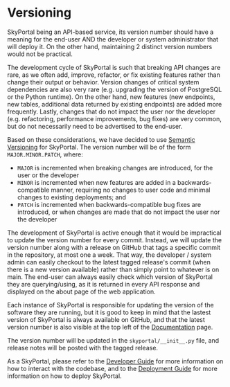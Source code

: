 # Versioning

SkyPortal being an API-based service, its version number should have a meaning for the end-user AND the developer or system administrator that will deploy it. On the other hand, maintaining 2 distinct version numbers would not be practical.

The development cycle of SkyPortal is such that breaking API changes are rare, as we often add, improve, refactor, or fix existing features rather than change their output or behavior. Version changes of critical system dependencies are also very rare (e.g. upgrading the version of PostgreSQL or the Python runtime). On the other hand, new features (new endpoints, new tables, additional data returned by existing endpoints) are added more frequently. Lastly, changes that do not impact the user nor the developer (e.g. refactoring, performance improvements, bug fixes) are very common, but do not necessarily need to be advertised to the end-user.

Based on these considerations, we have decided to use [Semantic Versioning](https://semver.org/) for SkyPortal. The version number will be of the form `MAJOR.MINOR.PATCH`, where:

- `MAJOR` is incremented when breaking changes are introduced, for the user or the developer
- `MINOR` is incremented when new features are added in a backwards-compatible manner, requiring no changes to user code and minimal changes to existing deployments; and
- `PATCH` is incremented when backwards-compatible bug fixes are introduced, or when changes are made that do not impact the user nor the developer

The development of SkyPortal is active enough that it would be impractical to update the version number for every commit. Instead, we will update the version number along with a release on GitHub that tags a specific commit in the repository, at most one a week. That way, the developer / system admin can easily checkout to the latest tagged release's commit (when there is a new version available) rather than simply point to whatever is on main. The end-user can always easily check which version of SkyPortal they are querying/using, as it is returned in every API response and displayed on the about page of the web application.

Each instance of SkyPortal is responsible for updating the version of the software they are running, but it is good to keep in mind that the lastest version of SkyPortal is always available on GitHub, and that the latest version number is also visible at the top left of the [Documentation](https://skyportal.io/docs) page.

The version number will be updated in the `skyportal/__init__.py` file, and release notes will be posted with the tagged release.

As a SkyPortal, please refer to the [Developer Guide](dev) for more information on how to interact with the codebase, and to the [Deployment Guide](deploy) for more information on how to deploy SkyPortal.
